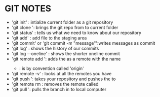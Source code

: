 # GIT NOTES
- 'git init' : intialize current folder as a git repository
- 'git clone <URL>': brings the git repo from <URL> to current folder
- 'git status' : tells us what we need to know about our repository
- 'git add<FileName>' : add file to the staging area
- 'git commit' or 'git commit -m "message"':writes messages as commit
- 'git log' : shows the history of our commits
- 'git log --oneline' : shows the shorter oneline commit
- 'git remote add <NAME> <URL> ': adds the <URL> as a remote with the name <NAME>
   - <NAME> : is by convention called 'origin'
- 'git remote -v' : looks at all the remotes you have
- 'git push <where> <what> ': takes your repository and pushes the  <what> to <where>
- 'git remote rm <NAME> : removes the remote called <NAME>
- 'git pull <where> <what> ': pulls the <what> branch in<where> to local computer 
